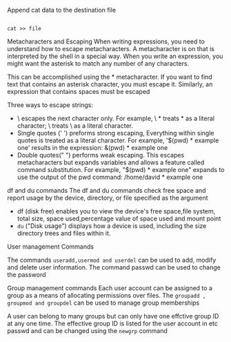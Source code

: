 Append cat data to the destination file 
```

cat >> file

```


Metacharacters and Escaping 
When writing expressions, you need to understand how to escape metacharacters. A metacharacter is on that is interpreted by the shell in a special way. When you write an expression, you might want the asterisk to match any number of any characters.

This can be accomplished using the * metacharacter. If you want to find text that contains an asterisk character, you must escape it. Similarly, an expression that contains spaces must be escaped 

Three ways to escape strings: 

* \ escapes the next character only. For example, \ * treats * as a literal character; \\ treats \ as a literal character.
* Single quotes ('  ') preforms strong escaping, Everything within single quotes is treated as a literal character. For example, '$(pwd) * example one' results in the expression: &(pwd) * example one
* Double quotes(" ") performs weak escaping. This escapes metacharacters but expands variables and allows a feature called command substitution. For example, "$(pwd) * example one" expands to use the output of the pwd command:  /home/david * example one

df and du commands
The df and du commands check free space and report usage by the device, directory, or file specified as the argument 

* df (disk free) enables you to view the device's free space,file system, total size, space used,percentage value of space used and mount point
* `du` ("Disk usage") displays how a device is used, including the size directory trees and files within it.

User management Commands 

The commands `useradd,usermod and userdel` can be used to add, modify and delete user information. The command passwd can be used to change the password

Group management commands
Each user account can be assigned to a group as a means of allocating permissions over files. The `groupadd , groupmod and groupdel` can be used to manage group memberships

A user can belong to many groups but can only have one effctive group ID at any one time. The effective group ID is listed for the user account in etc passwd and can be changed using the `newgrp` command 

